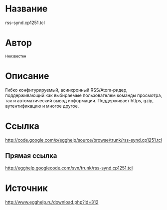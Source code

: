 # Название #
rss-synd.cp1251.tcl


# Автор #
<sup>Неизвестен</sup>


# Описание #
Гибко конфигурируемый, асинхронный RSS/Atom-ридер, поддерживающий как выбираемые пользователем команды просмотра, так и автоматический вывод информации. Поддерживает https, gzip, аутентификацию и многое другое.


# Ссылка #
http://code.google.com/p/egghelp/source/browse/trunk/rss-synd.cp1251.tcl

## Прямая ссылка ##
http://egghelp.googlecode.com/svn/trunk/rss-synd.cp1251.tcl


# Источник #
http://www.egghelp.ru/download.php?id=312

